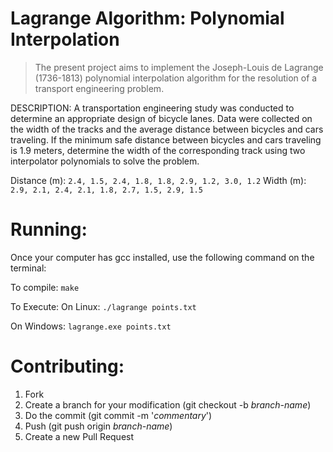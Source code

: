 # Lagrange Algorithm: Polynomial Interpolation
> The present project aims to implement the Joseph-Louis de Lagrange (1736-1813) polynomial interpolation algorithm for the resolution of a transport engineering problem. 

<p>
DESCRIPTION:
A transportation engineering study was conducted to determine an appropriate design of bicycle lanes. Data were collected on the width of the tracks and the average distance between bicycles and cars traveling. If the minimum safe distance between bicycles and cars traveling is 1.9 meters, determine the width of the corresponding track using two interpolator polynomials to solve the problem.
</p> 

Distance (m): 
```2.4, 1.5, 2.4, 1.8, 1.8, 2.9, 1.2, 3.0, 1.2``` 
Width (m): 
```2.9, 2.1, 2.4, 2.1, 1.8, 2.7, 1.5, 2.9, 1.5```

# Running:
Once your computer has gcc installed, use the following command on the terminal:

To compile: ```make```

To Execute:
On Linux: ```./lagrange points.txt```

On Windows: ```lagrange.exe points.txt```

# Contributing: 

1. Fork 
2. Create a branch for your modification (git checkout -b _branch-name_) 
3. Do the commit (git commit -m '_commentary_') 
4. Push (git push origin _branch-name_) 
5. Create a new Pull Request 

